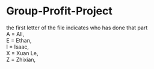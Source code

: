 # Group-Profit-Project
the first letter of the file indicates who has done that part<br>
A = All, <br>
E = Ethan, <br>
I = Isaac, <br>
X = Xuan Le, <br>
Z = Zhixian, 
